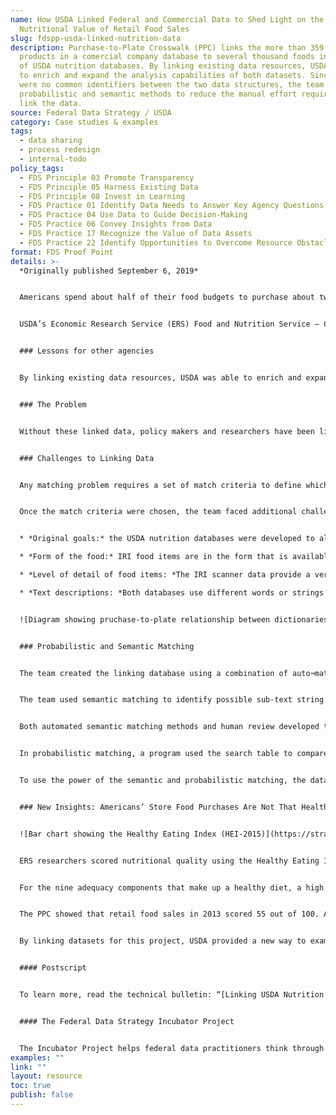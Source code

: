 ```yaml
---
name: How USDA Linked Federal and Commercial Data to Shed Light on the
  Nutritional Value of Retail Food Sales
slug: fdspp-usda-linked-nutrition-data
description: Purchase-to-Plate Crosswalk (PPC) links the more than 359,000 food
  products in a comercial company database to several thousand foods in a series
  of USDA nutrition databases. By linking existing data resources, USDA was able
  to enrich and expand the analysis capabilities of both datasets. Since there
  were no common identifiers between the two data structures, the team used
  probabilistic and semantic methods to reduce the manual effort required to
  link the data.
source: Federal Data Strategy / USDA
category: Case studies & examples
tags:
  - data sharing
  - process redesign
  - internal-todo
policy_tags:
  - FDS Principle 03 Promote Transparency
  - FDS Principle 05 Harness Existing Data
  - FDS Principle 08 Invest in Learning
  - FDS Practice 01 Identify Data Needs to Answer Key Agency Questions
  - FDS Practice 04 Use Data to Guide Decision-Making
  - FDS Practice 06 Convey Insights from Data
  - FDS Practice 17 Recognize the Value of Data Assets
  - FDS Practice 22 Identify Opportunities to Overcome Resource Obstacles
format: FDS Proof Point
details: >-
  *Originally published September 6, 2019*


  Americans spend about half of their food budgets to purchase about two-thirds of their food from stores. The U.S. Department of Agriculture (USDA) buys proprietary household and retail scanner data to conduct research on consumer behavior, food prices, available new products, and to understand how healthy consumer food choices are. These data can be used to analyze sales in dollar amounts or quantities purchased, but cannot provide a full picture of the nutritional quality. Although the data contains the Nutrition Facts label information listed on some packaged foods, there is no information on nutrients or the nutritional profile of unpackaged food, like produce. In addition, the data do not allow for a more detailed analysis, such as determining the amount of vegetables in frozen pizzas or the amount of beef in meatballs.


  USDA’s Economic Research Service (ERS) Food and Nutrition Service – Center for Nutrition Policy and Promotion (FNS-CNPP) and Agricultural Research Service (ARS) recently created the Purchase-to-Plate Crosswalk (PPC), which expands the use of the commercial data for research on American food choices. This crosswalk links the more than 359,000 food products in a commercial company database to several thousand foods in a series of USDA nutrition databases. Since there is no common identifiers between the two data structures, the team used probabilistic and semantic methods to reduce the manual effort required to link the data.


  ### Lessons for other agencies


  By linking existing data resources, USDA was able to enrich and expand the analysis capabilities of both datasets. Other agencies can learn from the USDA’s approach to linking data to gain new insights from already available data. Working with both internal and external stakeholders, USDA identified clear project goals, linking criteria, and evaluation methods. The team sought a contractor with expertise in automated data matching strategies. In addition, an independent team of data scientists is conducting a data audit which involves a review of the methods as well as discussions with current and potential stake holders on future uses and usability of the data.


  ### The Problem


  Without these linked data, policy makers and researchers have been limited in their ability to address some important questions. For example, for over a decade, ERS has purchased and analyzed proprietary data on household food purchases and retail food sales from IRI, a market research company, but these data offer limited information about the nutritional value of the purchases. To better understand how buyers’ food choices compare to the recommendations in the Dietary Guidelines for Americans, the proprietary data needed to be linked to USDA nutrition databases. The USDA databases quantify amounts of nutrients (beyond the Nutrition Facts label) and the number of servings of major food groups contained in about 15,000 food items. In addition, linking the datasets will allow USDA to estimate food prices for the next update of the market basket for the Thrifty Food Plan, the basis of the annual update for the maximum allotment for the Supplemental Nutrition Assistance Program (SNAP) benefits.


  ### Challenges to Linking Data


  Any matching problem requires a set of match criteria to define which matches are acceptable. This project had two criteria: nutrition and price. That is, the linking database is used both to integrate nutrition data into the scanner data and to provide price estimates for foods in the USDA Food Plans. This dual match criteria added to the complexity of the matching problem, and led to more unmatched Universal Product Code (UPCs) than if the team had simply chosen one.


  Once the match criteria were chosen, the team faced additional challenges from differences between The IRI and USDA databases:


  * *Original goals:* the USDA nutrition databases were developed to allow researchers and policymakers to monitor the diet quality of Americans. Researchers measure diet quality by comparing the nutrient or food group quantities to the recommended amounts. IRI compiled its data for market research.

  * *Form of the food:* IRI food items are in the form that is available for purchase, while USDA data is typically in the edible form. For ready-to-eat or ready-to-heat foods such as frozen pizza, bread, and ready-cut vegetables, the retail and edible forms are the same. But USDA items also include foods that require preparation or combinations of retail foods.

  * *Level of detail of food items: *The IRI scanner data provide a very granular picture of the foods Americans purchase from stores. The 350,0000 annually reported food items are at the product barcode or UPC level, which differentiate foods based on brand, flavor, package size and type, and in some cases where the product is sold. The 15,000 USDA data foods are more general.

  * *Text descriptions: *Both databases use different words or strings of words to mean the same thing. For example, “fresh” in the IRI data may describe a produce item, while the USDA data would use “raw.” The USDA data tends to begin text descriptions with major foods such as “broccoli,” “beef,” or “pepper, red,” while the IRI text descriptions typically begin with a brand name, put the words in the order we say them, and often includes include package sizes (e.g. “Fresh Farm Red Pepper, 3 pack”). The IRI data also has more data columns with product description information.


  ![Diagram showing pruchase-to-plate relationship between dictionaries and databases](https://strategy.data.gov/assets/img/posts/2019-09-06-image001.png "Diagram of the files.")


  ### Probabilistic and Semantic Matching


  The team created the linking database using a combination of auto¬mated and manual matches, with intermediate review by nutritionists. The final result was 650,592 UPCs matched to 4,390 Food and Nutrient Database for Dietary Studies ([Food and Nutrient Database for Dietary Studies (FNDDS)](https://data.nal.usda.gov/dataset/food-and-nutrient-database-dietary-studies-fndds)) and National Nutrient Database for Standard Reference (SR) with a 5-percent error rate for each linking category.


  The team used semantic matching to identify possible sub-text string matches between the federal and commercial data. Semantic matching searches full-text strings in one list for words and phrases in the other list that are either identical or mean similar things.


  Both automated semantic matching methods and human review developed the search table that paired IRI food description terms with USDA food description terms having the same meaning. Automated methods developed draft mapping rules, and then nutritionists reviewed all rules and augmented the search table by identifying phrases in the IRI text descriptions that match to FNDDS descriptions.


  In probabilistic matching, a program used the search table to compare the attributes in each UPC text description and other information in the IRI data to FNDDS text descriptors. The similarity of the two food descriptions across a number of different attributes determined a similarity score for each possible match. Matches between attribute values (or synonyms) from the search table added to the total similarity score, while nonmatches subtracted from the score. The program selected IRI-FNDDS food item pairs with the highest score.


  To use the power of the semantic and probabilistic matching, the data had to be prepared. Researchers prioritized which UPCs and USDA food codes were included, created complete text descriptions, and divided the UPCs and USDA food codes into linking categories to streamline the matching process. For some linking categories, the team parsed the USDA text descriptions into columns more similar to the IRI data. In other cases, it was more efficient to combine IRI fields into a single text string.


  ### New Insights: Americans’ Store Food Purchases Are Not That Healthy


  ![Bar chart showing the Healthy Eating Index (HEI-2015)](https://strategy.data.gov/assets/img/posts/2019-09-06-image002.png "Retail food sales in the United States do not align with Federal dietary recommendations.")


  ERS researchers scored nutritional quality using the Healthy Eating Index (HEI) developed by the National Cancer Institute and FNS-CNPP. This index summarizes how well a set of foods conforms to the recommendations in the Dietary Guidelines for Americans. The highest possible score is 100, indicating conformance to Federal recommendations for 13 dietary components.


  For the nine adequacy components that make up a healthy diet, a high score indicates Americans are purchasing sufficient amount of foods in these food groups. A high score among the four components that nutritionists advise to consume in moderation indicates Americans are keeping purchases of foods containing these components in check.


  The PPC showed that retail food sales in 2013 scored 55 out of 100. Among the adequacy components, scores were highest for total protein, seafood and plant proteins, and whole fruit (85 percent). On the other hand, scores for whole grains, greens and beans, and dairy components were each below 50 percent. For the moderation components (refined grains, sodium, added sugars, and saturated fats), the scores indicate overall U.S. food sales are not well aligned with key recommendations in the Dietary Guidelines, particularly with regard to sodium and added sugars.


  By linking datasets for this project, USDA provided a new way to examine American food purchases and how they measure up, offering additional insights and evidence for assessing food and nutrition choices.


  #### Postscript


  To learn more, read the technical bulletin: “[Linking USDA Nutrition Databases to IRI Household-Based and Store-Based Scanner Data](https://www.ers.usda.gov/publications/pub-details/?pubid=92570)” or contact Andrea Carlson at [andrea.carlson@usda.gov](mailto:andrea.carlson@usda.gov)or Elina Page at [elina.t.page@usda.gov](mailto:elina.t.page@usda.gov).


  #### The Federal Data Strategy Incubator Project


  The Incubator Project helps federal data practitioners think through how to improve government services, enabling the public to get the most out of federal data. This Proof Point and others will highlight the many successes and challenges data innovators face every day, revealing valuable lessons learned to share with data practitioners throughout government.
examples: ""
link: ""
layout: resource
toc: true
publish: false
---
```

